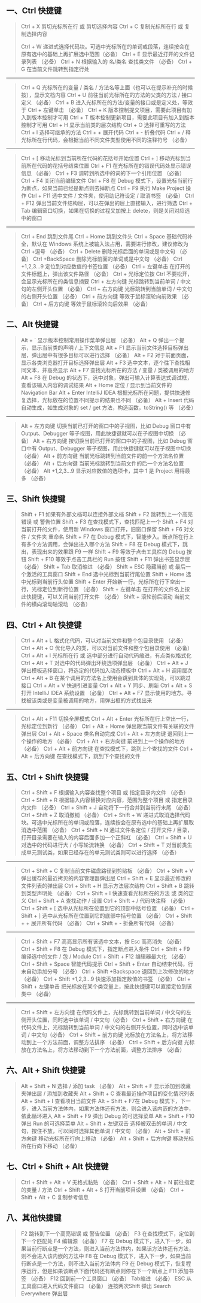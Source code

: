## 一、Ctrl 快捷键

>
> Ctrl + X 剪切光标所在行 或 剪切选择内容
> Ctrl + C 复制光标所在行 或 复制选择内容
>
> Ctrl + W 递进式选择代码块。可选中光标所在的单词或段落，连续按会在原有选中的基础上再扩展选中范围（必备）
> Ctrl + E 显示最近打开的文件记录列表 （必备）
> Ctrl + N 根据输入的 名/类名 查找类文件 （必备）
> Ctrl + G 在当前文件跳转到指定行处
>

------

> Ctrl + Q 光标所在的变量 / 类名 / 方法名等上面（也可以在提示补充的时候按），显示文档内容
> Ctrl + U 前往当前光标所在的方法的父类的方法 / 接口定义 （必备）
> Ctrl + B 进入光标所在的方法/变量的接口或是定义处，等效于 Ctrl + 左键单击 （必备）
> Ctrl + K 版本控制提交项目，需要此项目有加入到版本控制才可用
> Ctrl + T 版本控制更新项目，需要此项目有加入到版本控制才可用
> Ctrl + H 显示当前类的层次结构
> Ctrl + O 选择可重写的方法
> Ctrl + I 选择可继承的方法
> Ctrl + + 展开代码
> Ctrl + - 折叠代码
> Ctrl + / 释光标所在行代码，会根据当前不同文件类型使用不同的注释符号 （必备）

------

> Ctrl + [ 移动光标到当前所在代码的花括号开始位置
> Ctrl + ] 移动光标到当前所在代码的花括号结束位置
> Ctrl + F1 在光标所在的错误代码处显示错误信息 （必备）
> Ctrl + F3 调转到所选中的词的下一个引用位置 （必备）
> Ctrl + F4 关闭当前编辑文件
> Ctrl + F8 在 Debug 模式下，设置光标当前行为断点，如果当前已经是断点则去掉断点
> Ctrl + F9 执行 Make Project 操作
> Ctrl + F11 选中文件 / 文件夹，使用助记符设定 / 取消书签 （必备）
> Ctrl + F12 弹出当前文件结构层，可以在弹出的层上直接输入，进行筛选
> Ctrl + Tab 编辑窗口切换，如果在切换的过程又加按上 delete，则是关闭对应选中的窗口

------

> Ctrl + End 跳到文件尾
> Ctrl + Home 跳到文件头
> Ctrl + Space 基础代码补全，默认在 Windows 系统上被输入法占用，需要进行修改，建议修改为 Ctrl +逗号 （必备）
> Ctrl + Delete 删除光标后面的单词或是中文句 （必备）
> Ctrl +BackSpace 删除光标前面的单词或是中文句 （必备）
> Ctrl +1,2,3…9 定位到对应数值的书签位置 （必备）
> Ctrl + 左键单击 在打开的文件标题上，弹出该文件路径 （必备）
> Ctrl + 光标定位按 Ctrl 不要松开，会显示光标所在的类信息摘要
> Ctrl + 左方向键 光标跳转到当前单词 / 中文句的左侧开头位置 （必备）
> Ctrl + 右方向键 光标跳转到当前单词 / 中文句的右侧开头位置 （必备）
> Ctrl + 前方向键 等效于鼠标滚轮向前效果 （必备）
> Ctrl + 后方向键 等效于鼠标滚轮向后效果 （必备）

## 二、Alt 快捷键

> Alt + ` 显示版本控制常用操作菜单弹出层 （必备）
> Alt + Q 弹出一个提示，显示当前类的声明 / 上下文信息
> Alt + F1 显示当前文件选择目标弹出层，弹出层中有很多目标可以进行选择 （必备）
> Alt + F2 对于前面页面，显示各类浏览器打开目标选择弹出层
> Alt + F3 选中文本，逐个往下查找相同文本，并高亮显示
> Alt + F7 查找光标所在的方法 / 变量 / 类被调用的地方
> Alt + F8 在 Debug 的状态下，选中对象，弹出可输入计算表达式调试框，查看该输入内容的调试结果
> Alt + Home 定位 / 显示到当前文件的 Navigation Bar
> Alt + Enter IntelliJ IDEA 根据光标所在问题，提供快速修复选择，光标放在的位置不同提示的结果也不同 （必备）
> Alt + Insert 代码自动生成，如生成对象的 set / get 方法，构造函数，toString() 等 （必备）

------

> Alt + 左方向键 切换当前已打开的窗口中的子视图，比如 Debug 窗口中有 Output、Debugger 等子视图，用此快捷键就可以在子视图中切换 （必备）
> Alt + 右方向键 按切换当前已打开的窗口中的子视图，比如 Debug 窗口中有 Output、Debugger 等子视图，用此快捷键就可以在子视图中切换 （必备）
> Alt + 前方向键 当前光标跳转到当前文件的前一个方法名位置 （必备）
> Alt + 后方向键 当前光标跳转到当前文件的后一个方法名位置 （必备）
> Alt +1,2,3…9 显示对应数值的选项卡，其中 1 是 Project 用得最多 （必备）

## 三、Shift 快捷键

> Shift + F1 如果有外部文档可以连接外部文档
> Shift + F2 跳转到上一个高亮错误 或 警告位置
> Shift + F3 在查找模式下，查找匹配上一个
> Shift + F4 对当前打开的文件，使用新 Windows 窗口打开，旧窗口保留
> Shift + F6 对文件 / 文件夹 重命名
> Shift + F7 在 Debug 模式下，智能步入。断点所在行上有多个方法调用，会弹出进入哪个方法
> Shift + F8 在 Debug 模式下，跳出，表现出来的效果跟 F9 一样
> Shift + F9 等效于点击工具栏的 Debug 按钮
> Shift + F10 等效于点击工具栏的 Run 按钮
> Shift + F11 弹出书签显示层 （必备）
> Shift + Tab 取消缩进 （必备）
> Shift + ESC 隐藏当前 或 最后一个激活的工具窗口
> Shift + End 选中光标到当前行尾位置
> Shift + Home 选中光标到当前行头位置
> Shift + Enter 开始新一行。光标所在行下空出一行，光标定位到新行位置 （必备）
> Shift + 左键单击 在打开的文件名上按此快捷键，可以关闭当前打开文件 （必备）
> Shift + 滚轮前后滚动 当前文件的横向滚动轴滚动 （必备）

## 四、Ctrl + Alt 快捷键

> Ctrl + Alt + L 格式化代码，可以对当前文件和整个包目录使用 （必备）
> Ctrl + Alt + O 优化导入的类，可以对当前文件和整个包目录使用 （必备）
> Ctrl + Alt + I 光标所在行 或 选中部分进行自动代码缩进，有点类似格式化
> Ctrl + Alt + T 对选中的代码弹出环绕选项弹出层 （必备）
> Ctrl + Alt + J 弹出模板选择窗口，将选定的代码加入动态模板中
> Ctrl + Alt + H 调用层次
> Ctrl + Alt + B 在某个调用的方法名上使用会跳到具体的实现处，可以跳过接口
> Ctrl + Alt + V 快速引进变量
> Ctrl + Alt + Y 同步、刷新
> Ctrl + Alt + S 打开 IntelliJ IDEA 系统设置 （必备）
> Ctrl + Alt + F7 显示使用的地方。寻找被该类或是变量被调用的地方，用弹出框的方式找出来

------

> Ctrl + Alt + F11 切换全屏模式
> Ctrl + Alt + Enter 光标所在行上空出一行，光标定位到新行 （必备）
> Ctrl + Alt + Home 弹出跟当前文件有关联的文件弹出层
> Ctrl + Alt + Space 类名自动完成
> Ctrl + Alt + 左方向键 退回到上一个操作的地方 （必备）
> Ctrl + Alt + 右方向键 前进到上一个操作的地方 （必备）
> Ctrl + Alt + 前方向键 在查找模式下，跳到上个查找的文件
> Ctrl + Alt + 后方向键 在查找模式下，跳到下个查找的文件

## 五、Ctrl + Shift 快捷键

> Ctrl + Shift + F 根据输入内容查找整个项目 或 指定目录内文件 （必备）
> Ctrl + Shift + R 根据输入内容替换对应内容，范围为整个项目 或 指定目录内文件 （必备）
> Ctrl + Shift + J 自动将下一行合并到当前行末尾 （必备）
> Ctrl + Shift + Z 取消撤销 （必备）
> Ctrl + Shift + W 递进式取消选择代码块。可选中光标所在的单词或段落，连续按会在原有选中的基础上再扩展取消选中范围 （必备）
> Ctrl + Shift + N 通过文件名定位 / 打开文件 / 目录，打开目录需要在输入的内容后面多加一个正斜杠 （必备）
> Ctrl + Shift + U 对选中的代码进行大 / 小写轮流转换 （必备）
> Ctrl + Shift + T 对当前类生成单元测试类，如果已经存在的单元测试类则可以进行选择 （必备）

------

> Ctrl + Shift + C 复制当前文件磁盘路径到剪贴板 （必备）
> Ctrl + Shift + V 弹出缓存的最近拷贝的内容管理器弹出层
> Ctrl + Shift + E 显示最近修改的文件列表的弹出层
> Ctrl + Shift + H 显示方法层次结构
> Ctrl + Shift + B 跳转到类型声明处 （必备）
> Ctrl + Shift + I 快速查看光标所在的方法 或 类的定义
> Ctrl + Shift + A 查找动作 / 设置
> Ctrl + Shift + / 代码块注释 （必备）
> Ctrl + Shift + [ 选中从光标所在位置到它的顶部中括号位置 （必备）
> Ctrl + Shift + ] 选中从光标所在位置到它的底部中括号位置 （必备）
> Ctrl + Shift + + 展开所有代码 （必备）
> Ctrl + Shift + - 折叠所有代码 （必备）

------

> Ctrl + Shift + F7 高亮显示所有该选中文本，按 Esc 高亮消失 （必备）
> Ctrl + Shift + F8 在 Debug 模式下，指定断点进入条件
> Ctrl + Shift + F9 编译选中的文件 / 包 / Module
> Ctrl + Shift + F12 编辑器最大化 （必备）
> Ctrl + Shift + Space 智能代码提示
> Ctrl + Shift + Enter 自动结束代码，行末自动添加分号 （必备）
> Ctrl + Shift +Backspace 退回到上次修改的地方 （必备）
> Ctrl + Shift +1,2,3…9 快速添加指定数值的书签 （必备）
> Ctrl + Shift + 左键单击 把光标放在某个类变量上，按此快捷键可以直接定位到该类中 （必备）

------

> Ctrl + Shift + 左方向键 在代码文件上，光标跳转到当前单词 / 中文句的左侧开头位置，同时选中该单词 / 中文句（必备） 
> Ctrl + Shift + 右方向键 在代码文件上，光标跳转到当前单词 / 中文句的右侧开头位置，同时选中该单词 / 中文句（必备）
> Ctrl + Shift + 前方向键 光标放在方法名上，将方法移动到上一个方法前面，调整方法排序 （必备）
> Ctrl + Shift + 后方向键 光标放在方法名上，将方法移动到下一个方法前面，调整方法排序 （必备）

## 六、Alt + Shift 快捷键

> Alt + Shift + N 选择 / 添加 task （必备）
> Alt + Shift + F 显示添加到收藏夹弹出层 / 添加到收藏夹
> Alt + Shift + C 查看最近操作项目的变化情况列表
> Alt + Shift + I 查看项目当前文件
> Alt + Shift + F7在 Debug 模式下，下一步，进入当前方法体内，如果方法体还有方法，则会进入该内嵌的方法中，依此循环进入
> Alt + Shift + F9 弹出 Debug 的可选择菜单
> Alt + Shift + F10 弹出 Run 的可选择菜单
> Alt + Shift + 左键双击 选择被双击的单词 / 中文句，按住不放，可以同时选择其他单词 / 中文句 （必备）
> Alt + Shift + 前方向键 移动光标所在行向上移动 （必备）
> Alt + Shift + 后方向键 移动光标所在行向下移动 （必备）

## 七、Ctrl + Shift + Alt 快捷键

> Ctrl + Shift + Alt + V 无格式黏贴 （必备）
> Ctrl + Shift + Alt + N 前往指定的变量 / 方法
> Ctrl + Shift + Alt + S 打开当前项目设置 （必备）
> Ctrl + Shift + Alt + C 复制参考信息

## 八、其他快捷键

> F2 跳转到下一个高亮错误 或 警告位置 （必备）
> F3 在查找模式下，定位到下一个匹配处
> F4 编辑源 （必备）
> F7 在 Debug 模式下，进入下一步，如果当前行断点是一个方法，则进入当前方法体内，如果该方法体还有方法，则不会进入该内嵌的方法中
> F8 在 Debug 模式下，进入下一步，如果当前行断点是一个方法，则不进入当前方法体内
> F9 在 Debug 模式下，恢复程序运行，但是如果该断点下面代码还有断点则停在下一个断点上
> F11 添加书签 （必备）
> F12 回到前一个工具窗口 （必备）
> Tab缩进 （必备）
> ESC 从工具窗口进入代码文件窗口 （必备）
> 连按两次Shift 弹出 Search Everywhere 弹出层